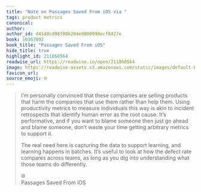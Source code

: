```yaml
---
title: "Note on Passages Saved From iOS via "
tags: product metrics
canonical: 
author: 
author_id: d41d8cd98f00b204e9800998ecf8427e
book: 10367892
book_title: "Passages Saved From iOS"
hide_title: true
highlight_id: 211860564
readwise_url: https://readwise.io/open/211860564
image: https://readwise-assets.s3.amazonaws.com/static/images/default-book-icon-4.11327a2af05a.png
favicon_url: 
source_emoji: 🌐
---
```


> I’m personally convinced that these companies are selling products that harm the companies that use them rather than help them. Using productivity metrics to measure individuals this way is akin to incident retrospects that identify human error as the root cause. It’s performative, and if you want to blame someone then just go ahead and blame someone, don’t waste your time getting arbitrary metrics to support it.
> 
> The real need here is capturing the data to support learning, and learning happens in batches. It’s useful to look at how the defect rate compares across teams, as long as you dig into understanding what those teams do differently.
> <div class="quoteback-footer"><div class="quoteback-avatar"><span class="mini-emoji"> 🌐</span></div><div class="quoteback-metadata"><div class="metadata-inner"><span style="display:none">FROM:</span><div aria-label="" class="quoteback-author"> </div><div aria-label="Passages Saved From iOS" class="quoteback-title"> Passages Saved From iOS</div></div></div></div>
